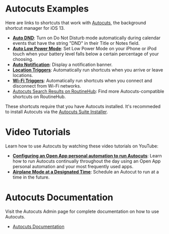 # Autocuts Examples

Here are links to shortcuts that work with [Autocuts](https://adamtow.github.io/autocuts-admin/), the background shortcut manager for iOS 13.

- [**Auto DND**](https://routinehub.co/shortcut/3644): Turn on Do Not Disturb mode automatically during calendar events that have the string "DND" in their Title or Notes field.
- [**Auto Low Power Mode**](https://routinehub.co/shortcut/3641): Set Low Power Mode on your iPhone or iPod touch when your battery level falls below a certain percentage of your choosing.
- [**Auto Notification**](https://routinehub.co/shortcut/3673): Display a notification banner.
- [**Location Triggers**](https://routinehub.co/shortcut/3620): Automatically run shortcuts when you arrive or leave locations.
- [**Wi-Fi Triggers**](https://routinehub.co/shortcut/3683): Automatically run shortcuts when you connect and disconnect from Wi-Fi networks.
- [Autocuts Search Results on RoutineHub](https://routinehub.co/search/?q=Autocuts): Find more Autocuts-compatible shortcuts on RoutineHub.

These shortcuts require that you have Autocuts installed. It's recommeded to install Autocuts via the [Autocuts Suite Installer](https://routinehub.co/shortcut/3661).

# Video Tutorials

Learn how to use Autocuts by watching these video tutorials on YouTube:

- [**Configuring an Open App personal automation to run Autocuts**](https://youtu.be/M7tR4iExnNA): Learn how to run Autocuts continually throughout the day using an Open App personal automation and your most frequently used apps.
- [**Airplane Mode at a Designated Time**](https://youtu.be/N0xrBMcCTnQ): Schedule an Autocut to run at a time in the future.

# Autocuts Documentation

Visit the Autocuts Admin page for complete documentation on how to use Autocuts.

- [Autocuts Documentation](https://adamtow.github.io/autocuts-admin)
